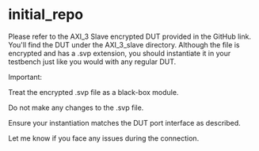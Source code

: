 # initial_repo
Please refer to the AXI_3 Slave encrypted DUT provided in the GitHub link. You'll find the DUT under the AXI_3_slave directory. Although the file is encrypted and has a .svp extension, you should instantiate it in your testbench just like you would with any regular DUT.

Important:

Treat the encrypted .svp file as a black-box module.

Do not make any changes to the .svp file.

Ensure your instantiation matches the DUT port interface as described.

Let me know if you face any issues during the connection.
